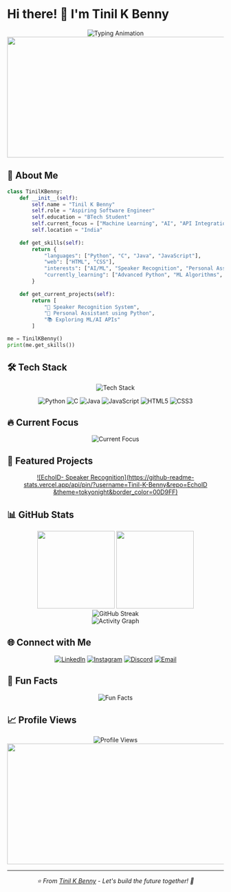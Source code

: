 # Hi there! 👋 I'm Tinil K Benny

<div align="center">
  <img src="https://readme-typing-svg.herokuapp.com?font=Fira+Code&weight=600&size=28&duration=3000&pause=1000&color=00D9FF&center=true&vCenter=true&multiline=true&width=600&height=100&lines=Aspiring+Software+Engineer;BTech+Student;AI%2FML+Enthusiast" alt="Typing Animation" />
</div>

<div align="center">
  <img src="https://user-images.githubusercontent.com/74038190/213910845-af37a709-8995-40d6-be59-724526e3c3d7.gif" width="900" height="280"/>
</div>

## 🚀 About Me

```python
class TinilKBenny:
    def __init__(self):
        self.name = "Tinil K Benny"
        self.role = "Aspiring Software Engineer"
        self.education = "BTech Student"
        self.current_focus = ["Machine Learning", "AI", "API Integration"]
        self.location = "India"
        
    def get_skills(self):
        return {
            "languages": ["Python", "C", "Java", "JavaScript"],
            "web": ["HTML", "CSS"],
            "interests": ["AI/ML", "Speaker Recognition", "Personal Assistants"],
            "currently_learning": ["Advanced Python", "ML Algorithms", "API Integration"]
        }
        
    def get_current_projects(self):
        return [
            "🎤 Speaker Recognition System",
            "🤖 Personal Assistant using Python",
            "📚 Exploring ML/AI APIs"
        ]

me = TinilKBenny()
print(me.get_skills())
```

## 🛠️ Tech Stack

<div align="center">
  <img src="https://skillicons.dev/icons?i=python,c,java,js,html,css,git,github,vscode,linux" alt="Tech Stack" />
</div>

<div align="center">
  
  ![Python](https://img.shields.io/badge/Python-3776AB?style=for-the-badge&logo=python&logoColor=white)
  ![C](https://img.shields.io/badge/C-00599C?style=for-the-badge&logo=c&logoColor=white)
  ![Java](https://img.shields.io/badge/Java-ED8B00?style=for-the-badge&logo=java&logoColor=white)
  ![JavaScript](https://img.shields.io/badge/JavaScript-F7DF1E?style=for-the-badge&logo=javascript&logoColor=black)
  ![HTML5](https://img.shields.io/badge/HTML5-E34F26?style=for-the-badge&logo=html5&logoColor=white)
  ![CSS3](https://img.shields.io/badge/CSS3-1572B6?style=for-the-badge&logo=css3&logoColor=white)
  
</div>

## 🔥 Current Focus

<div align="center">
  <img src="https://readme-typing-svg.herokuapp.com?font=Fira+Code&weight=500&size=20&duration=2000&pause=500&color=FF6B6B&center=true&vCenter=true&multiline=true&width=800&height=120&lines=🎯+Learning+Advanced+Machine+Learning;🔍+Exploring+AI+API+Integration;🎤+Building+Speaker+Recognition+Systems;🤖+Developing+Personal+Assistant+Applications" alt="Current Focus" />
</div>

## 🎯 Featured Projects

<div align="center">
  
  [![EchoID- Speaker Recognition](https://github-readme-stats.vercel.app/api/pin/?username=Tinil-K-Benny&repo=EchoID
&theme=tokyonight&border_color=00D9FF)](https://github.com/Tinil-K-Benny/EchoID)

</div>

## 📊 GitHub Stats

<div align="center">
  <img height="180em" src="https://github-readme-stats.vercel.app/api?username=Tinil-K-Benny&show_icons=true&theme=tokyonight&include_all_commits=true&count_private=true&border_color=00D9FF"/>
  <img height="180em" src="https://github-readme-stats.vercel.app/api/top-langs/?username=Tinil-K-Benny&layout=compact&langs_count=8&theme=tokyonight&border_color=00D9FF"/>
</div>

<div align="center">
  <img src="https://github-readme-streak-stats.herokuapp.com/?user=Tinil-K-Benny&theme=tokyonight&border=00D9FF" alt="GitHub Streak"/>
</div>

<div align="center">
  <img src="https://github-readme-activity-graph.vercel.app/graph?username=Tinil-K-Benny&bg_color=1a1b27&color=00D9FF&line=00D9FF&point=ff6b6b&area=true&hide_border=true" alt="Activity Graph"/>
</div>

## 🌐 Connect with Me

<div align="center">
  
  [![LinkedIn](https://img.shields.io/badge/LinkedIn-0077B5?style=for-the-badge&logo=linkedin&logoColor=white)](www.linkedin.com/in/tinilkbenny)
  [![Instagram](https://img.shields.io/badge/Instagram-E4405F?style=for-the-badge&logo=instagram&logoColor=white)](https://www.instagram.com/t_nil._?igsh=OXpqc21mNzQyN24y)
  [![Discord](https://img.shields.io/badge/Discord-7289DA?style=for-the-badge&logo=discord&logoColor=white)](discordapp.com/users/FrostDKing)
  [![Email](https://img.shields.io/badge/Email-D14836?style=for-the-badge&logo=gmail&logoColor=white)](mailto:tinilbenn@gmail.com)
  
</div>

## 🎨 Fun Facts

<div align="center">
  <img src="https://readme-typing-svg.herokuapp.com?font=Fira+Code&weight=400&size=18&duration=3000&pause=1000&color=FFD700&center=true&vCenter=true&multiline=true&width=600&height=150&lines=💡+I+love+solving+complex+problems;🎵+Music+and+coding+go+hand+in+hand;🔮+Future+goal%3A+AI+that+understands+emotions;☕+Coffee+is+my+coding+fuel;🌟+Always+learning+something+new!" alt="Fun Facts" />
</div>

## 📈 Profile Views

<div align="center">
  <img src="https://komarev.com/ghpvc/?username=Tinil-K-Benny&color=00D9FF&style=for-the-badge" alt="Profile Views"/>
</div>

<div align="center">
  <img src="https://user-images.githubusercontent.com/74038190/212284100-561aa473-3905-4a80-b561-0d28506553ee.gif" width="900" height="280"/>
</div>

---

<div align="center">
  <i>⭐️ From <a href="https://github.com/Tinil-K-Benny">Tinil K Benny</a> - Let's build the future together! 🚀</i>
</div>
